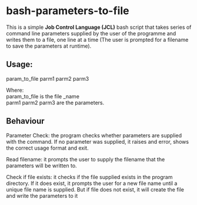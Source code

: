 # bash-parameters-to-file
This is a simple **Job Control Language (JCL)** bash script that takes series of command line parameters supplied by the user of the programme and writes them to a file, one line at a time (The user is prompted for a filename to save the parameters at runtime).


## Usage:
param_to_file parm1 parm2 parm3 <br />

Where: <br /> param_to_file is the file _name <br />
parm1 parm2 parm3 are the parameters. <br />

## Behaviour
<p>
Parameter Check: the program checks whether parameters are supplied with the command. If no parameter was supplied, it raises and error, shows the correct usage format and exit. </p>
<p>
Read filename: it prompts the user to supply the filename that the parameters will be written to. </p>
<p>
Check if file exists: it checks if the file supplied exists in the program directory. If it does exist, it prompts the user for a new file name until a unique file name is supplied. But if file does not exist, it will create the file and write the parameters to it</p>
